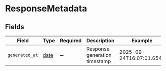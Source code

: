 # ResponseMetadata


## Fields

| Field                                                                | Type                                                                 | Required                                                             | Description                                                          | Example                                                              |
| -------------------------------------------------------------------- | -------------------------------------------------------------------- | -------------------------------------------------------------------- | -------------------------------------------------------------------- | -------------------------------------------------------------------- |
| `generated_at`                                                       | [date](https://docs.python.org/3/library/datetime.html#date-objects) | :heavy_minus_sign:                                                   | Response generation timestamp                                        | 2025-09-24T16:07:01.654Z                                             |